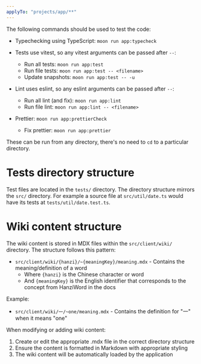 ```yaml
---
applyTo: "projects/app/**"
---
```


The following commands should be used to test the code:

- Typechecking using TypeScript: `moon run app:typecheck`

- Tests use vitest, so any vitest arguments can be passed after `--`:
  - Run all tests: `moon run app:test`
  - Run file tests: `moon run app:test -- <filename>`
  - Update snapshots: `moon run app:test -- -u`

- Lint uses eslint, so any eslint arguments can be passed after `--`:
  - Run all lint (and fix): `moon run app:lint`
  - Run file lint: `moon run app:lint -- <filename>`

- Prettier: `moon run app:prettierCheck`
  - Fix prettier: `moon run app:prettier`

These can be run from any directory, there's no need to `cd` to a particular directory.

# Tests directory structure

Test files are located in the `tests/` directory. The directory structure mirrors the `src/`
directory. For example a source file at `src/util/date.ts` would have its tests at
`tests/util/date.test.ts`.

# Wiki content structure

The wiki content is stored in MDX files within the `src/client/wiki/` directory. The structure
follows this pattern:

- `src/client/wiki/{hanzi}/~{meaningKey}/meaning.mdx` - Contains the meaning/definition of a word
  - Where `{hanzi}` is the Chinese character or word
  - And `{meaningKey}` is the English identifier that corresponds to the concept from HanziWord in
    the docs

Example:

- `src/client/wiki/一/~one/meaning.mdx` - Contains the definition for "一" when it means "one"

When modifying or adding wiki content:

1. Create or edit the appropriate .mdx file in the correct directory structure
2. Ensure the content is formatted in Markdown with appropriate styling
3. The wiki content will be automatically loaded by the application
